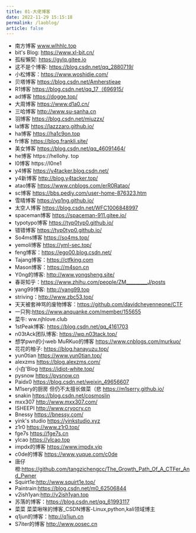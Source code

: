 ```yaml
---
title: 01-大佬博客
date: 2022-11-29 15:15:18
permalink: /laoblog/
article: false
---
```

- 南方博客 www.wlhhlc.top
- bit's Blog: https://www.xl-bit.cn/
- 孤桜懶契: https://gylq.gitee.io
- 这不是个博客: https://blog.csdn.net/qq_2880719/
- 小松博客：https://www.woshidie.com/
- 贝塔博客 https://blog.csdn.net/Amherstieae
- R1博客 https://blog.csdn.net/qq_17（696915/
- ad博客 https://dogge.top/
- 大周博客 https://www.d1a0.cn/
- 三哈博客 http://www.su-sanha.cn
- 羽博客 https://blog.csdn.net/miuzzx/
- la博客 https://lazzzaro.github.io/
- ha博客 https://ha1c9on.top
- fr博客 https://blog.frankli.site/
- 美女博客 https://blog.csdn.net/qq_46091464/
- he博客 https://hellohy. top
- l0博客 https://l0ne1
- y4博客 https://y4tacker.blog.csdn.net/
- y4新博客 http://blog.y4tacker.top/
- atao博客 https://www.cnblogs.com/erR0Ratao/
- sc博客 https://bbs.pediy.com/user-home-876323.htm
- 雪晴博客 https://yq1ng.github.io/
- 太空人博客 https://blog.csdn.net/WFC1006848997
- spaceman博客 https://spaceman-911.gitee.io/
- typotypo博客 https://typ0typ0.github.io/
- 错错博客 https://typ0typ0.github.io/
- So4ms博客 https://so4ms.top/
- yemoli博客 https://yml-sec.top/
- feng博客：https://ego00.blog.csdn.net/
- Tajang博客：https://ctfking.com
- Mason博客：https://m4son.cn
- Y0ng的博客: http://www.yongsheng.site/
- 春哥知乎：https://www.zhihu.com/people/ZM_________J/posts
- yang99博客: http://yang99.top
- striving：http://www.zbc53.top/
- 天天被套神骂的废物博客：https://github.com/davidcheyenneone/CTF
- 一只狗:https://www.anquanke.com/member/155655
- 菜牛: ww.njhlove.club
- 1stPeak博客: https://blog.csdn.net/qq_4161703
- n03tAck团队博客: https://wp.n03tack.top/
- 想学pwn的小web MuRKuo的博客 https://www.cnblogs.com/murkuo/
- 花花的柚子: https://blog.hanayuzu.top/
- yun0tian https://www.yun0tian.top/
- alexzms https://blog.alexzms.com/
- 小白'Blog https://idiot-white.top/
- pysnow https://pysnow.cn
- Paidx0  https://blog.csdn.net/weixin_49656607
- M1sery的厨房 但仍不太擅长做菜（悲 https://m1serry.github.io/
- snakin https://blog.csdn.net/cosmoslin
- mxx307 http://www.mxx307.com/
- ISHEEPI http://www.cryocry.cn
- Bnessy https://bnessy.com/
- yink's studio https://yinkstudio.xyz
- z1r0 https://www.z1r0.top/
- fge7s https://fge7s.cn
- ylcao https://ylcao.top
- impdx的博客 https://www.impdx.vip
- c0de的博客 https://www.yuque.com/c0de
- 唐仔橙:https://github.com/tangzichengcc/The_Growth_Path_Of_A_CTFer_And_Pwner
- Squirt1e:http://www.squirt1e.top/
- Paintrain:https://blog.csdn.net/m0_62506844
- v2ish1yan:http://v2ish1yan.top
- 苏落的博客：https://blog.csdn.net/qq_61993117
-    菜菜 菜菜啾咪的博客_CSDN博客-Linux,python,kali领域博主
- q1jun的博客：http://q1jun.cn
- S7iter的博客 http://www.oosec.cn